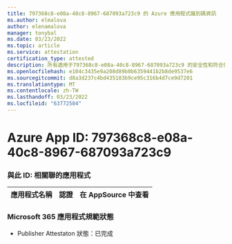 ```yaml
---
title: 797368c8-e08a-40c8-8967-687093a723c9 的 Azure 應用程式識別碼資訊
ms.author: elmalova
author: elenamalova
manager: tonybal
ms.date: 03/23/2022
ms.topic: article
ms.service: attestation
certification_type: attested
description: 所有適用于797368c8-e08a-40c8-8967-687093a723c9 的安全性和符合性資訊資訊。
ms.openlocfilehash: e104c3435e9a208d89b0b6359441b2b8de9537e6
ms.sourcegitcommit: d8a3d237c4bd435183b9ce95c316b4d7ce9d7201
ms.translationtype: MT
ms.contentlocale: zh-TW
ms.lasthandoff: 03/23/2022
ms.locfileid: "63772584"
---
```

# <a name="azure-app-id-797368c8-e08a-40c8-8967-687093a723c9"></a>Azure App ID: 797368c8-e08a-40c8-8967-687093a723c9


### <a name="apps-associated-with-this-id"></a>與此 ID: 相關聯的應用程式
| **應用程式名稱** | **認證** | **在 AppSource 中查看** |
|--------------|---------------|-----------------------|

### <a name="microsoft-365-app-compliance-status"></a>Microsoft 365 應用程式規範狀態
- Publisher Attestaton 狀態：已完成
